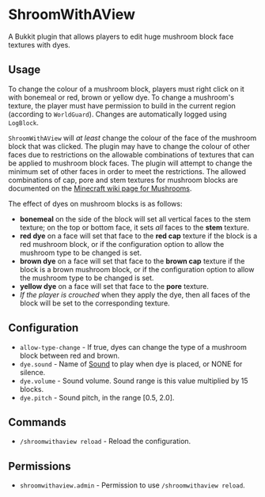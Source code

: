 ShroomWithAView
===============
A Bukkit plugin that allows players to edit huge mushroom block face textures
with dyes.


Usage
-----
To change the colour of a mushroom block, players must right click on it with
bonemeal or red, brown or yellow dye.  To change a mushroom's texture, the
player must have permission to build in the current region (according to
`WorldGuard`).  Changes are automatically logged using `LogBlock`.

`ShroomWithAView` will *at least* change the colour of the face of the
mushroom block that was clicked.  The plugin may have to change the colour of
other faces due to restrictions on the allowable combinations of textures
that can be applied to mushroom block faces.  The plugin will attempt to change
the minimum set of other faces in order to meet the restrictions.  The allowed
combinations of cap, pore and stem textures for mushroom blocks are documented
on the [Minecraft wiki page for Mushrooms](http://minecraft.gamepedia.com/Mushroom_(block)#Block_data).

The effect of dyes on mushroom blocks is as follows:

 * **bonemeal** on the side of the block will set all vertical faces to the
   stem texture; on the top or bottom face, it sets *all* faces to the **stem**
   texture.
 * **red dye** on a face will set that face to the **red cap** texture if the
   block is a red mushroom block, or if the configuration option to allow
   the mushroom type to be changed is set.
 * **brown dye** on a face will set that face to the **brown cap** texture if
   the block is a brown mushroom block, or if the configuration option to allow
   the mushroom type to be changed is set.
 * **yellow dye** on a face will set that face to the **pore** texture.
 * *If the player is crouched* when they apply the dye, then all faces of the
   block will be set to the corresponding texture.


Configuration
-------------
 * `allow-type-change` - If true, dyes can change the type of a mushroom
   block between red and brown.
 * `dye.sound` - Name of [Sound](https://hub.spigotmc.org/javadocs/bukkit/org/bukkit/Sound.html)
   to play when dye is placed, or NONE for silence.
 * `dye.volume` - Sound volume. Sound range is this value multiplied by 15 blocks.
 * `dye.pitch` - Sound pitch, in the range [0.5, 2.0].


Commands
--------
 * `/shroomwithaview reload` - Reload the configuration.


Permissions
-----------
 * `shroomwithaview.admin` - Permission to use `/shroomwithaview reload`.
